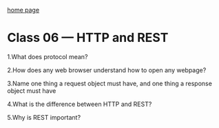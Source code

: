  
 [home page](https://henok-6411.github.io/reading-notes)
 

  # Class 06 — HTTP and REST 
 
 1.What does protocol mean?
 
2.How does any web browser understand how to open any webpage?

3.Name one thing a request object must have, and one thing a response object must have

4.What is the difference between HTTP and REST?

5.Why is REST important?

